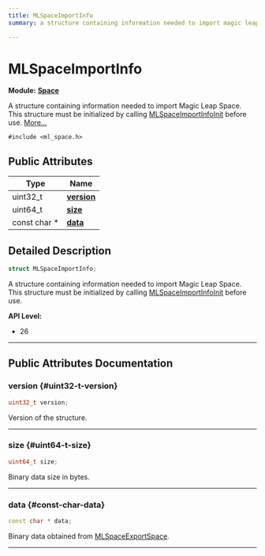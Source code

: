 ```yaml
---
title: MLSpaceImportInfo
summary: a structure containing information needed to import magic leap space. this structure must be initialized by calling mlspaceimportinfoinit before use. 

---
```


# MLSpaceImportInfo

**Module:** **[Space](/versioned_docs/version-22-May-2023/api-ref/api/Modules/group___space/group___space.md)**



A structure containing information needed to import Magic Leap Space. This structure must be initialized by calling [MLSpaceImportInfoInit](/versioned_docs/version-22-May-2023/api-ref/api/Modules/group___space/group___space.md#void-mlspaceimportinfoinit) before use.  [More...](#detailed-description)


`#include <ml_space.h>`

## Public Attributes

| Type           | Name           |
| -------------- | -------------- |
| uint32_t | **[version](/versioned_docs/version-22-May-2023/api-ref/api/Modules/group___space/struct_m_l_space_import_info.md#uint32-t-version)**  |
| uint64_t | **[size](/versioned_docs/version-22-May-2023/api-ref/api/Modules/group___space/struct_m_l_space_import_info.md#uint64-t-size)**  |
| const char * | **[data](/versioned_docs/version-22-May-2023/api-ref/api/Modules/group___space/struct_m_l_space_import_info.md#const-char-data)**  |

## Detailed Description

```cpp
struct MLSpaceImportInfo;
```

A structure containing information needed to import Magic Leap Space. This structure must be initialized by calling [MLSpaceImportInfoInit](/versioned_docs/version-22-May-2023/api-ref/api/Modules/group___space/group___space.md#void-mlspaceimportinfoinit) before use. 




**API Level:**
  * 26




-----------
## Public Attributes Documentation

### version {#uint32-t-version}

```cpp
uint32_t version;
```


Version of the structure. 





-----------

### size {#uint64-t-size}

```cpp
uint64_t size;
```


Binary data size in bytes. 





-----------

### data {#const-char-data}

```cpp
const char * data;
```


Binary data obtained from [MLSpaceExportSpace](/versioned_docs/version-22-May-2023/api-ref/api/Modules/group___space/group___space.md#mlresult-mlspaceexportspace). 





-----------


